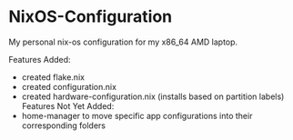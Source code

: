 # NixOS-Configuration

My personal nix-os configuration for my x86_64 AMD laptop.

Features Added:
- created flake.nix
- created configuration.nix
- created hardware-configuration.nix (installs based on partition labels) \
Features Not Yet Added:
- home-manager to move specific app configurations into their corresponding folders
